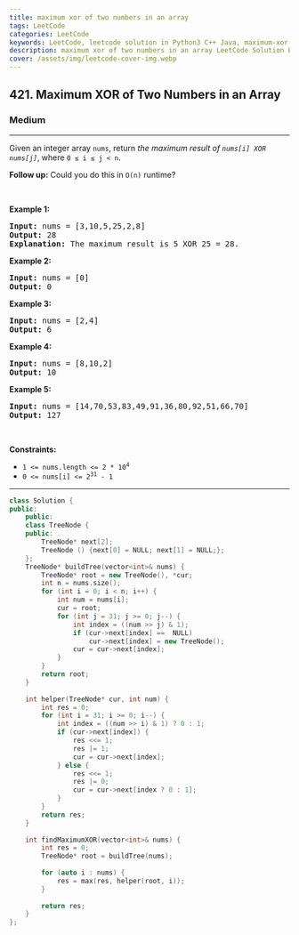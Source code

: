 ```yaml
---
title: maximum xor of two numbers in an array
tags: LeetCode
categories: LeetCode
keywords: LeetCode, leetcode solution in Python3 C++ Java, maximum-xor-of-two-numbers-in-an-array solution
description: maximum xor of two numbers in an array LeetCode Solution Explained
cover: /assets/img/leetcode-cover-img.webp
---
```



<h2>421. Maximum XOR of Two Numbers in an Array</h2><h3>Medium</h3><hr><div><p>Given an integer array <code>nums</code>, return <em>the maximum result of <code>nums[i] XOR nums[j]</code></em>, where <code>0 ≤ i ≤ j &lt; n</code>.</p>

<p><strong>Follow up:</strong> Could you do this in <code>O(n)</code> runtime?</p>

<p>&nbsp;</p>
<p><strong>Example 1:</strong></p>

<pre><strong>Input:</strong> nums = [3,10,5,25,2,8]
<strong>Output:</strong> 28
<strong>Explanation:</strong> The maximum result is 5 XOR 25 = 28.</pre>

<p><strong>Example 2:</strong></p>

<pre><strong>Input:</strong> nums = [0]
<strong>Output:</strong> 0
</pre>

<p><strong>Example 3:</strong></p>

<pre><strong>Input:</strong> nums = [2,4]
<strong>Output:</strong> 6
</pre>

<p><strong>Example 4:</strong></p>

<pre><strong>Input:</strong> nums = [8,10,2]
<strong>Output:</strong> 10
</pre>

<p><strong>Example 5:</strong></p>

<pre><strong>Input:</strong> nums = [14,70,53,83,49,91,36,80,92,51,66,70]
<strong>Output:</strong> 127
</pre>

<p>&nbsp;</p>
<p><strong>Constraints:</strong></p>

<ul>
	<li><code>1 &lt;= nums.length &lt;= 2 * 10<sup>4</sup></code></li>
	<li><code>0 &lt;= nums[i] &lt;= 2<sup>31</sup> - 1</code></li>
</ul>
</div>

---




```cpp
class Solution {
public:
    public:
    class TreeNode {
    public:
        TreeNode* next[2];
        TreeNode () {next[0] = NULL; next[1] = NULL;};
    };
    TreeNode* buildTree(vector<int>& nums) {
        TreeNode* root = new TreeNode(), *cur;
        int n = nums.size();
        for (int i = 0; i < n; i++) {
            int num = nums[i];
            cur = root;
            for (int j = 31; j >= 0; j--) {
                int index = ((num >> j) & 1);
                if (cur->next[index] ==  NULL)
                    cur->next[index] = new TreeNode();
                cur = cur->next[index];
            }
        }
        return root;
    }
    
    int helper(TreeNode* cur, int num) {
        int res = 0;
        for (int i = 31; i >= 0; i--) {
            int index = ((num >> i) & 1) ? 0 : 1;
            if (cur->next[index]) {
                res <<= 1;
                res |= 1;
                cur = cur->next[index];
            } else {
                res <<= 1;
                res |= 0;
                cur = cur->next[index ? 0 : 1];
            }
        }
        return res;
    }
    
    int findMaximumXOR(vector<int>& nums) {
        int res = 0;
        TreeNode* root = buildTree(nums);
        
        for (auto i : nums) {
            res = max(res, helper(root, i));
        }
        
        return res;
    }
};
```
